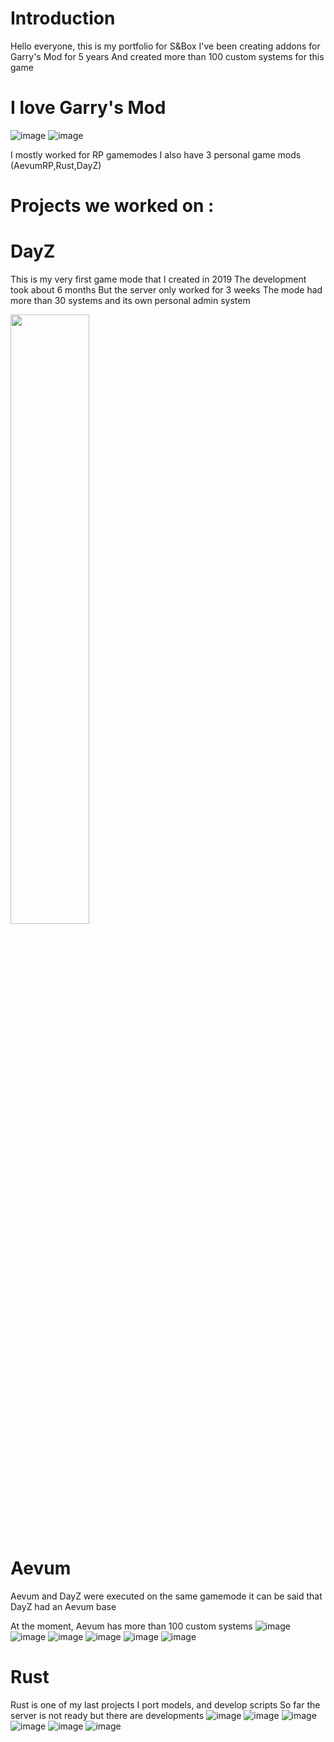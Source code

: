 # Introduction
Hello everyone, this is my portfolio for S&Box
I've been creating addons for Garry's Mod for 5 years
And created more than 100 custom systems for this game

# I love Garry's Mod
![image](https://user-images.githubusercontent.com/82381225/120950499-928d2700-c74f-11eb-9598-6e3c45dba3d5.png)
![image](https://user-images.githubusercontent.com/82381225/120950702-f9aadb80-c74f-11eb-8002-eb469865a2b3.png)


I mostly worked for RP gamemodes
I also have 3 personal game mods (AevumRP,Rust,DayZ)

# Projects we worked on :

# DayZ
This is my very first game mode that I created in 2019
The development took about 6 months
But the server only worked for 3 weeks
The mode had more than 30 systems and its own personal admin system

[<img src="https://img.youtube.com/vi/NYu7pBk668c/maxresdefault.jpg" width="50%">](https://youtu.be/NYu7pBk668c)

# Aevum
Aevum and DayZ were executed on the same gamemode it
can be said that DayZ had an Aevum base

At the moment, Aevum has more than 100 custom systems
![image](https://user-images.githubusercontent.com/82381225/121128589-4ec01d80-c834-11eb-9909-20c9597e7a99.png)
![image](https://user-images.githubusercontent.com/82381225/121128605-554e9500-c834-11eb-8550-e7addb8fb78c.png)
![image](https://user-images.githubusercontent.com/82381225/121128621-5c75a300-c834-11eb-9991-aaa9488ed155.png)
![image](https://user-images.githubusercontent.com/82381225/121128664-71523680-c834-11eb-9879-2f0895f91177.png)
![image](https://user-images.githubusercontent.com/82381225/121128707-7e6f2580-c834-11eb-94af-7ec0e1d55d86.png)
![image](https://user-images.githubusercontent.com/82381225/121128722-84650680-c834-11eb-89b5-6fb51f6b3a68.png)

# Rust
Rust is one of my last projects
I port models, and develop scripts
So far the server is not ready but there are developments
![image](https://user-images.githubusercontent.com/82381225/120372284-a5eb5d00-c31f-11eb-91ba-770d173c8f7e.png)
![image](https://user-images.githubusercontent.com/82381225/120372313-b3a0e280-c31f-11eb-9053-406c4a7589f3.png)
![image](https://user-images.githubusercontent.com/82381225/120372322-b8659680-c31f-11eb-8ffc-71b7a427a602.png)
![image](https://user-images.githubusercontent.com/82381225/120372500-ed71e900-c31f-11eb-8b06-15017a4bdf35.png)
![image](https://user-images.githubusercontent.com/82381225/120372522-f662ba80-c31f-11eb-8ce2-588dfd4674cb.png)
![image](https://user-images.githubusercontent.com/82381225/120372533-fa8ed800-c31f-11eb-923f-af74b5e0a511.png)



